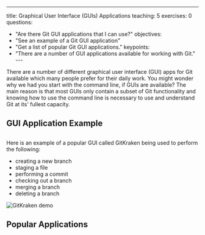 --- 
title: Graphical User Interface (GUIs) Applications 
teaching: 5 
exercises: 0
questions: 
- "Are there Git GUI applications that I can use?" 
objectives: 
- "See an example of a Git GUI application" 
- "Get a list of popular Git GUI applications." 
keypoints: 
- "There are a number of GUI applications available for working with Git." ---

There are a number of different graphical user interface (GUI) apps for Git
available which many people prefer for their daily work. You might wonder why we
had you start with the command line, if GUIs are available? The main reason is
that most GUIs only contain a subset of Git functionality and knowing how to use
the command line is necessary to use and understand Git at its' fullest
capacity.

## GUI Application Example
## 
Here is an example of a popular GUI called GitKraken being used to perform the
following: 
*   creating a new branch
*   staging a file
*   performing a commit
*   checking out a branch
*   merging a branch
*   deleting a branch

![GitKraken demo](../fig/gitkraken.gif)

## Popular Applications


